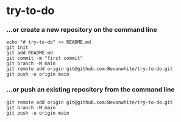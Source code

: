 # try-to-do

### …or create a new repository on the command line
```
echo "# try-to-do" >> README.md
git init
git add README.md
git commit -m "first commit"
git branch -M main
git remote add origin git@github.com:Bevanwhite/try-to-do.git
git push -u origin main
```
###  …or push an existing repository from the command line
```
git remote add origin git@github.com:Bevanwhite/try-to-do.git
git branch -M main
git push -u origin main